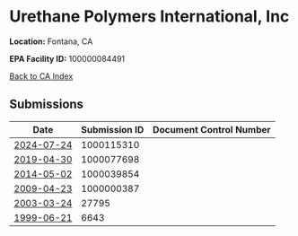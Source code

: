 # Urethane Polymers International, Inc

**Location:** Fontana, CA

**EPA Facility ID:** 100000084491

[Back to CA Index](../../index.md)

## Submissions

| Date | Submission ID | Document Control Number |
|------|--------------|-------------------------|
| [2024-07-24](submissions/1000115310.md) | 1000115310 |  |
| [2019-04-30](submissions/1000077698.md) | 1000077698 |  |
| [2014-05-02](submissions/1000039854.md) | 1000039854 |  |
| [2009-04-23](submissions/1000000387.md) | 1000000387 |  |
| [2003-03-24](submissions/27795.md) | 27795 |  |
| [1999-06-21](submissions/6643.md) | 6643 |  |
